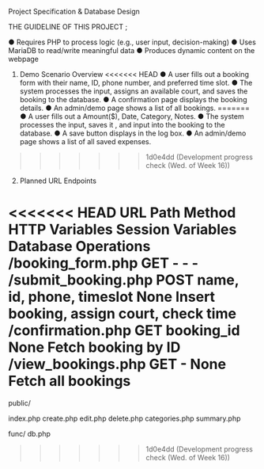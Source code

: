 Project Specification & Database Design

THE GUIDELINE OF THIS PROJECT ;

●	Requires PHP to process logic (e.g., user input, decision-making)
●	Uses MariaDB to read/write meaningful data
●	Produces dynamic content on the webpage



1. Demo Scenario Overview
<<<<<<< HEAD
●	A user fills out a booking form with their name, ID, phone number, and preferred time slot.
●	The system processes the input, assigns an available court, and saves the booking to the database.
●	A confirmation page displays the booking details.
●	An admin/demo page shows a list of all bookings.
=======
●	A user fills out a Amount($), Date, Category, Notes.
●	The system processes the input, saves it , and input into the booking to the database.
●	A save button displays in the log box.
●	An admin/demo page shows a list of all saved expenses.
>>>>>>> 1d0e4dd (Development progress check (Wed. of Week 16))


2. Planned URL Endpoints

<<<<<<< HEAD
URL Path	Method	HTTP Variables	Session Variables	Database Operations
/booking_form.php	GET	-	-	-
/submit_booking.php	POST	name, id, phone, timeslot	None	Insert booking, assign court, check time
/confirmation.php	GET	booking_id	None	Fetch booking by ID
/view_bookings.php	GET	-	None	Fetch all bookings
=======
public/

index.php
create.php
edit.php
delete.php
categories.php
summary.php

func/
db.php
>>>>>>> 1d0e4dd (Development progress check (Wed. of Week 16))
